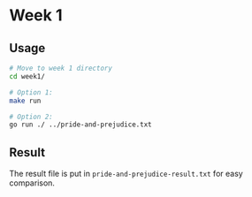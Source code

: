 # Week 1

## Usage
```bash
# Move to week 1 directory
cd week1/

# Option 1:
make run

# Option 2:
go run ./ ../pride-and-prejudice.txt
```

## Result
The result file is put in `pride-and-prejudice-result.txt` for easy comparison.